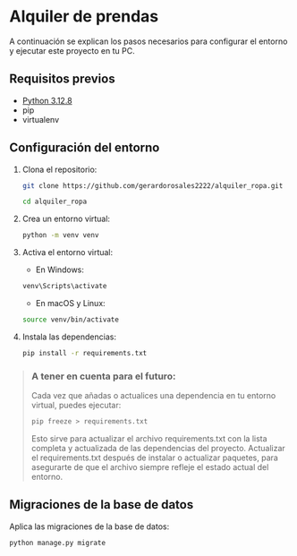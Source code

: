 # Alquiler de prendas

A continuación se explican los pasos necesarios para configurar el entorno y ejecutar este proyecto en tu PC.

## Requisitos previos

- [Python 3.12.8](https://www.python.org/ftp/python/3.12.8/python-3.12.8-amd64.exe)
- pip
- virtualenv

## Configuración del entorno

1. Clona el repositorio:

    ```bash
    git clone https://github.com/gerardorosales2222/alquiler_ropa.git

    cd alquiler_ropa
    ```

2. Crea un entorno virtual:

    ```bash
    python -m venv venv
    ```

3. Activa el entorno virtual:

    - En Windows:

    ```bash
    venv\Scripts\activate
    ```

    - En macOS y Linux:

    ```bash
    source venv/bin/activate
    ```

4. Instala las dependencias:

    ```bash
    pip install -r requirements.txt
    ```
    

> ### A tener en cuenta para el futuro: 
> Cada vez que añadas o actualices una dependencia en tu entorno virtual, puedes ejecutar:
>```bash
>pip freeze > requirements.txt 
>```
>Esto sirve para actualizar el archivo requirements.txt con la lista completa y actualizada de las dependencias del proyecto.
Actualizar el requirements.txt después de instalar o actualizar paquetes, para asegurarte de que el archivo siempre refleje el estado actual del entorno.

## Migraciones de la base de datos

Aplica las migraciones de la base de datos:

```bash
python manage.py migrate
